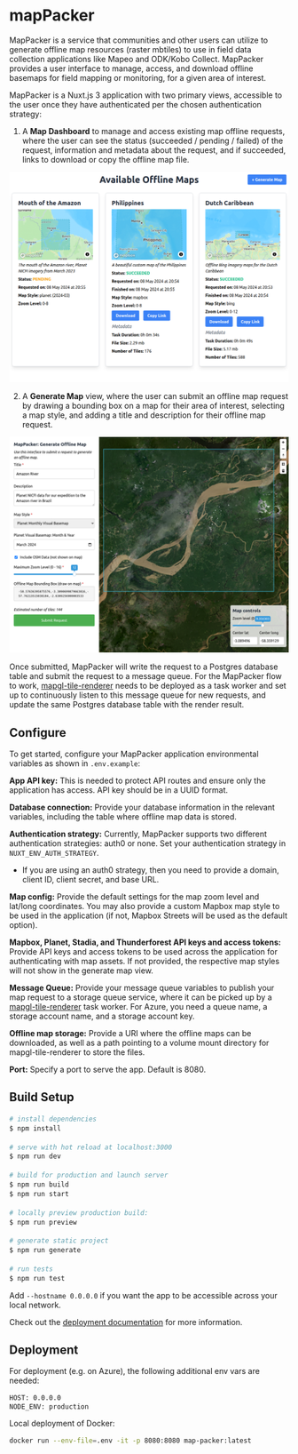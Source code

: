 # mapPacker

MapPacker is a service that communities and other users can utilize to generate offline map resources (raster mbtiles) to use in field data collection applications like Mapeo and ODK/Kobo Collect. MapPacker provides a user interface to manage, access, and download offline basemaps for field mapping or monitoring, for a given area of interest.

MapPacker is a Nuxt.js 3 application with two primary views, accessible to the user once they have authenticated per the chosen authentication strategy:

1. A **Map Dashboard** to manage and access existing map offline requests, where the user can see the status (succeeded / pending / failed) of the request, information and metadata about the request, and if succeeded, links to download or copy the offline map file.

![Map Dashboard](docs/MapDashboard.png)

2. A **Generate Map** view, where the user can submit an offline map request by drawing a bounding box on a map for their area of interest, selecting a map style, and adding a title and description for their offline map request.

![Generate Map](docs/GenerateMap.png)

Once submitted, MapPacker will write the request to a Postgres database table and submit the request to a message queue. For the MapPacker flow to work, [mapgl-tile-renderer](http://github.com/conservationMetrics/mapgl-tile-renderer/) needs to be deployed as a task worker and set up to continuously listen to this message queue for new requests, and update the same Postgres database table with the render result.

## Configure

To get started, configure your MapPacker application environmental variables as shown in `.env.example`:

**App API key:** This is needed to protect API routes and ensure only the application has access. API key should be in a UUID format.

**Database connection:** Provide your database information in the relevant variables, including the table where offline map data is stored.

**Authentication strategy:** Currently, MapPacker supports two different authentication strategies: auth0 or none. Set your authentication strategy in `NUXT_ENV_AUTH_STRATEGY`.

- If you are using an auth0 strategy, then you need to provide a domain, client ID, client secret, and base URL.

**Map config:** Provide the default settings for the map zoom level and lat/long coordinates. You may also provide a custom Mapbox map style to be used in the application (if not, Mapbox Streets will be used as the default option).

**Mapbox, Planet, Stadia, and Thunderforest API keys and access tokens:** Provide API keys and access tokens to be used across the application for authenticating with map assets. If not provided, the respective map styles will not show in the generate map view.

**Message Queue:** Provide your message queue variables to publish your map request to a storage queue service, where it can be picked up by a [mapgl-tile-renderer](http://github.com/conservationMetrics/mapgl-tile-renderer/) task worker. For Azure, you need a queue name, a storage account name, and a storage account key.

**Offline map storage:** Provide a URI where the offline maps can be downloaded, as well as a path pointing to a volume mount directory for mapgl-tile-renderer to store the files.

**Port:** Specify a port to serve the app. Default is 8080.

## Build Setup

```bash
# install dependencies
$ npm install

# serve with hot reload at localhost:3000
$ npm run dev

# build for production and launch server
$ npm run build
$ npm run start

# locally preview production build:
$ npm run preview

# generate static project
$ npm run generate

# run tests
$ npm run test
```

Add `--hostname 0.0.0.0` if you want the app to be accessible across your local network.

Check out the [deployment documentation](https://nuxt.com/docs/getting-started/deployment) for more information.

## Deployment

For deployment (e.g. on Azure), the following additional env vars are needed:

```
HOST: 0.0.0.0
NODE_ENV: production
```

Local deployment of Docker:

```sh
docker run --env-file=.env -it -p 8080:8080 map-packer:latest
```
